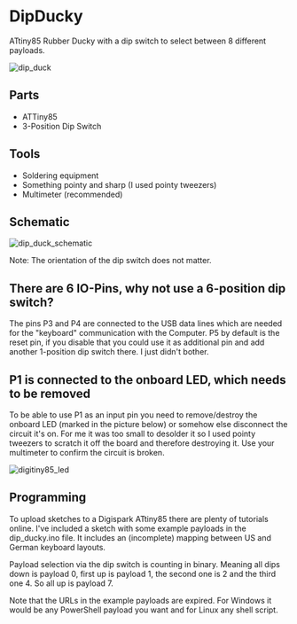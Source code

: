 # DipDucky
ATtiny85 Rubber Ducky with a dip switch to select between 8 different payloads.

![dip_duck](https://user-images.githubusercontent.com/42423946/160273373-ee1496fa-4a7e-4f4f-bdfb-0e9e3ed644ac.jpg)

## Parts

* ATTiny85
* 3-Position Dip Switch

## Tools 

* Soldering equipment
* Something pointy and sharp (I used pointy tweezers)
* Multimeter (recommended)

## Schematic
![dip_duck_schematic](https://user-images.githubusercontent.com/42423946/160273995-f6b0d499-f9a3-4f9e-8ab8-acbf9d599905.png)

Note: The orientation of the dip switch does not matter.

## There are 6 IO-Pins, why not use a 6-position dip switch?
The pins P3 and P4 are connected to the USB data lines which are needed for the "keyboard" communication with the Computer. P5 by default is the reset pin, if you disable that you could use it as additional pin and add another 1-position dip switch there. I just didn't bother.

## P1 is connected to the onboard LED, which needs to be removed

To be able to use P1 as an input pin you need to remove/destroy the onboard LED (marked in the picture below) or somehow else disconnect the circuit it's on. For me it was too small to desolder it so I used pointy tweezers to scratch it off the board and therefore destroying it. Use your multimeter to confirm the circuit is broken.

![digitiny85_led](https://user-images.githubusercontent.com/42423946/160274775-9dd30dbc-3d09-4835-92a6-d8b454c36b39.png)

## Programming

To upload sketches to a Digispark ATtiny85 there are plenty of tutorials online. I've included a sketch with some example payloads in the dip_ducky.ino file.
It includes an (incomplete) mapping between US and German keyboard layouts.

Payload selection via the dip switch is counting in binary. Meaning all dips down is payload 0, first up is payload 1, the second one is 2 and the third one 4. So all up is payload 7.

Note that the URLs in the example payloads are expired. For Windows it would be any PowerShell payload you want and for Linux any shell script.
